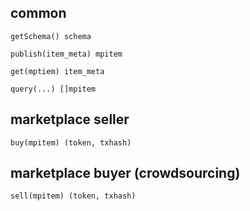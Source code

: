 ## common

```
getSchema() schema

publish(item_meta) mpitem

get(mptiem) item_meta

query(...) []mpitem
```

## marketplace seller

```
buy(mpitem) (token, txhash)
```

## marketplace buyer (crowdsourcing)

```
sell(mpitem) (token, txhash)
```
